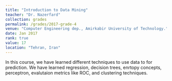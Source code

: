 ```yaml
---
title: "Introduction to Data Mining"
teacher: "Dr. Nazerfard"
collection: grades
permalink: /grades/2017-grade-4
venue: "Computer Engineering dep., Amirkabir University of Technology."
date: Jan 2017
rank: true
value: 17
location: "Tehran, Iran"
---
```


In this course, we have learned different techniques to use data to for prediction. We have learned regression, decision trees, enrtopy concepts, perceptron, evalutaion metrics like ROC, and clustering techniques.

